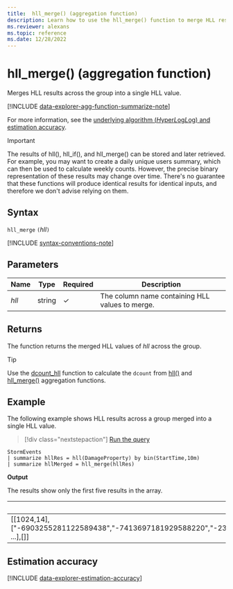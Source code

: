 ```yaml
---
title:  hll_merge() (aggregation function)
description: Learn how to use the hll_merge() function to merge HLL results into a single HLL value.
ms.reviewer: alexans
ms.topic: reference
ms.date: 12/28/2022
---
```

# hll_merge() (aggregation function)

Merges HLL results across the group into a single HLL value.

[!INCLUDE [data-explorer-agg-function-summarize-note](../../includes/data-explorer-agg-function-summarize-note.md)]

For more information, see the [underlying algorithm (*H*yper*L*og*L*og) and estimation accuracy](#estimation-accuracy).

> [!IMPORTANT]
> The results of hll(), hll_if(), and hll_merge() can be stored and later retrieved. For example, you may want to create a daily unique users summary, which can then be used to calculate weekly counts.
> However, the precise binary representation of these results may change over time. There's no guarantee that these functions will produce identical results for identical inputs, and therefore we don't advise relying on them.

## Syntax

`hll_merge` `(`*hll*`)`

[!INCLUDE [syntax-conventions-note](../../includes/syntax-conventions-note.md)]

## Parameters

| Name | Type | Required | Description |
|--|--|--|--|
|*hll*|string|&check;|The column name containing HLL values to merge.|

## Returns

The function returns the merged HLL values of *hll* across the group.

> [!TIP]
> Use the [dcount_hll](dcount-hllfunction.md) function to calculate the `dcount` from [hll()](hll-aggfunction.md) and [hll_merge()](hll-merge-aggfunction.md) aggregation functions.

## Example

The following example shows HLL results across a group merged into a single HLL value.

> [!div class="nextstepaction"]
> <a href="https://dataexplorer.azure.com/clusters/help/databases/Samples?query=H4sIAAAAAAAAAwsuyS/KdS1LzSsp5qpRKC7NzU0syqxKVcjIyQlKLVawBTE0XBJzE9NTA4ryC1KLSio1FZIqFZIy8zSCSxKLSkIyc1N1DA1yNdG1+6YWpaemQEyIzwVxNCCGagIAlijQ1HQAAAA=" target="_blank">Run the query</a>

```kusto
StormEvents
| summarize hllRes = hll(DamageProperty) by bin(StartTime,10m)
| summarize hllMerged = hll_merge(hllRes)
```

**Output**

The results show only the first five results in the array.

|hllMerged|
|--|
| [[1024,14],["-6903255281122589438","-7413697181929588220","-2396604341988936699","5824198135224880646","-6257421034880415225", ...],[]]|

## Estimation accuracy

[!INCLUDE [data-explorer-estimation-accuracy](../../includes/data-explorer-estimation-accuracy.md)]
